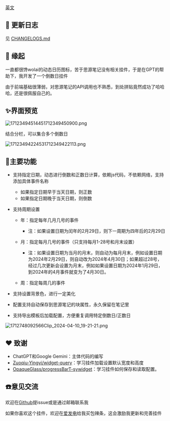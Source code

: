 [英文](./README.md)

## 🚀 更新日志

见 [CHANGELOGS.md](./CHANGELOGS.md)

## 💌 缘起

一直都很馋wolai的动态日历图标，苦于思源笔记没有相关挂件，于是在GPT的帮助下，我开发了一个倒数日挂件

由于前端基础很薄弱，对思源笔记的API调用也不熟悉，到处拼贴竟然成功了哈哈哈，还是很佩服自己的。

## ✨界面预览
![17123494514451712349450900.png](https://fastly.jsdelivr.net/gh/Achuan-2/PicBed@pic/assets/17123494514451712349450900.png)  

结合分栏，可以集合多个倒数日  

![17123494224531712349422113.png](https://fastly.jsdelivr.net/gh/Achuan-2/PicBed@pic/assets/17123494224531712349422113.png)

## 🐯主要功能

* 支持指定日期，动态进行倒数和正数日计算，依赖js代码，不依赖网络，支持添加具体事件名称

  * 如果指定日期早于当天日期，则正数
  * 如果指定日期晚于当天日期，则倒数
* 支持周期设置

  * 年：指定每年几月几号的事件

    * 注：如果设置日期为闰年的2月29日，则下一周期为四年后的2月29日
  * 月：指定每月几号的事件（只支持每月1-28号和月末设置）

    * 注：如果设置日期为当月的月末，则自动为每月月末，例如设置日期为2024年2月29日，则自动改为2024年4月30日；如果超过28号，经过几次更新会设置为月末，例如如果设置日期为2024年1月29日，到2024年的4月事件就变为了4月30日。
  * 周：指定每周几的事件
* 支持设置背景色，进行一定美化
* 配置支持自动保存到思源笔记的块属性，永久保留在笔记里
* 支持导出模板后加载配置，方便重复调用特定倒数日/正数日


![1712748092566Clip_2024-04-10_19-21-21.png](https://fastly.jsdelivr.net/gh/Achuan-2/PicBed@pic/assets/1712748092566Clip_2024-04-10_19-21-21.png)



## ❤ 致谢

* ChatGPT和Google Gemini：主体代码的编写
* [Zuoqiu-Yingyi/widget-query](https://github.com/Zuoqiu-Yingyi/widget-query)：学习挂件加载设置默认宽度和高度
* [OpaqueGlass/progressBarT-sywidget](https://github.com/OpaqueGlass/progressBarT-sywidget)：学习挂件如何保存和读取配置。

## ☎️意见交流

欢迎在[Github](https://github.com/Achuan-2/siyuan-widget-dayCounter)提issue或是通过邮箱联系我

如果你喜欢这个挂件，欢迎在[爱发电](https://afdian.net/a/achuan-2)给我买包辣条，这会激励我更新和完善挂件